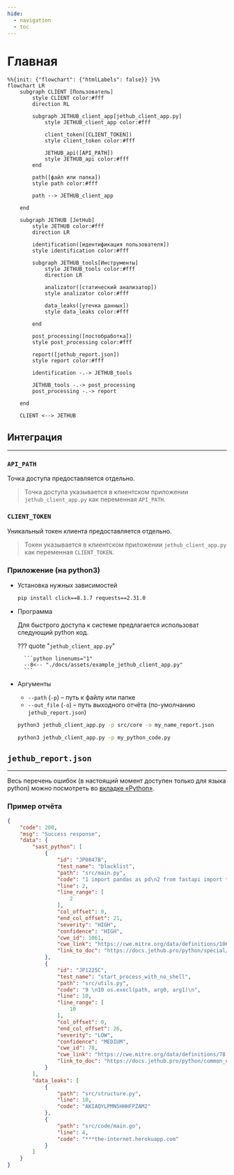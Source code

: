 ```yaml
---
hide:
  - navigation
  - toc
---
```


# Главная

```mermaid
%%{init: {"flowchart": {"htmlLabels": false}} }%%
flowchart LR
    subgraph CLIENT [Пользователь]
        style CLIENT color:#fff
        direction RL

        subgraph JETHUB_client_app[jethub_client_app.py]
            style JETHUB_client_app color:#fff

            client_token([CLIENT_TOKEN])
            style client_token color:#fff

            JETHUB_api([API_PATH])
            style JETHUB_api color:#fff
        end

        path([файл или папка])
        style path color:#fff

        path --> JETHUB_client_app

    end

    subgraph JETHUB [JetHub]
        style JETHUB color:#fff
        direction LR

        identification([идентификация пользователя])
        style identification color:#fff

        subgraph JETHUB_tools[Инструменты]
            style JETHUB_tools color:#fff
            direction LR

            analizator([статический анализатор])
            style analizator color:#fff

            data_leaks([утечка данных])
            style data_leaks color:#fff

        end

        post_processing([постобработка])
        style post_processing color:#fff

        report([jethub_report.json])
        style report color:#fff

        identification -.-> JETHUB_tools

        JETHUB_tools -.-> post_processing
        post_processing -.-> report

    end

    CLIENT <--> JETHUB
```

## **Интеграция**
----

### **`API_PATH`**

Точка доступа предоставляется отдельно.

> Точка доступа указывается в клиентском приложении `jethub_client_app.py` как переменная `API_PATH`.

### **`CLIENT_TOKEN`**

Уникальный токен клиента предоставляется отдельно.

> Токен указывается в клиентском приложении `jethub_client_app.py` как переменная `CLIENT_TOKEN`.

### **Приложение** (на python3)

- Установка нужных зависимостей

    ```bash
    pip install click==8.1.7 requests==2.31.0
    ```

- Программа

    Для быстрого доступа к системе предлагается использоват следующий python код.

    ??? quote "`jethub_client_app.py`"

        ```python linenums="1"
        --8<-- "./docs/assets/example_jethub_client_app.py"
        ```

- Аргументы

    - `--path` (`-p`) – путь к файлу или папке
    - `--out_file` (`-o`) – путь выходного отчёта (по-умолчанию `jethub_report.json`)

    ```bash
    python3 jethub_client_app.py -p src/core -o my_name_report.json
    ```

    ```bash
    python3 jethub_client_app.py -p my_python_code.py
    ```

## **`jethub_report.json`**
----

Весь перечень ошибок (в настоящий момент доступен только для языка python) можно посмотреть во [вкладке «Python»](https://docs.jethub.pro/python/).

### Пример отчёта

```json linenums="1" title="jethub_report.json"
{
    "code": 200,
    "msg": "Success response",
    "data": {
        "sast_python": [
            {
                "id": "JP0847B",
                "test_name": "blacklist",
                "path": "src/main.py",
                "code": "1 import pandas as pd\n2 from fastapi import *\n3",
                "line": 2,
                "line_range": [
                    2
                ],
                "col_offset": 0,
                "end_col_offset": 21,
                "severity": "HIGH",
                "confidence": "HIGH",
                "cwe_id": 1061,
                "cwe_link": "https://cwe.mitre.org/data/definitions/1061.html",
                "link_to_doc": "https://docs.jethub.pro/python/special/import/JP0847B-import_all"
            },
            {
                "id": "JP1225C",
                "test_name": "start_process_with_no_shell",
                "path": "src/utils.py",
                "code": "9 \n10 os.execl(path, arg0, arg1)\n",
                "line": 10,
                "line_range": [
                    10
                ],  
                "col_offset": 0,
                "end_col_offset": 26,
                "severity": "LOW",  
                "confidence": "MEDIUM",
                "cwe_id": 78,
                "cwe_link": "https://cwe.mitre.org/data/definitions/78.html",
                "link_to_doc": "https://docs.jethub.pro/python/common_errors/calls/injections/JP1225C-создание_процесса_через_os_без_shell"
            }
        ],
        "data_leaks": [
            {
                "path": "src/structure.py",
                "line": 10,
                "code": "AKIAQYLPMN5HHHFPZAM2"
            },
            {
                "path": "src/code/main.go",
                "line": 4,
                "code": "***the-internet.herokuapp.com"
            }
        ]
    }
}
```
